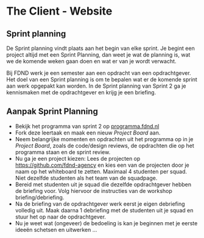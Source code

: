 # The Client - Website

## Sprint planning

De Sprint planning vindt plaats aan het begin van elke sprint. Je begint een project altijd met een Sprint Planning, dan weet je wat de planning is, wat we de komende weken gaan doen en wat er van je wordt verwacht.

Bij FDND werk je een semester aan een opdracht van een opdrachtgever. Het doel van een Sprint planning is om te bepalen wat er de komende sprint aan werk opgepakt kan worden. In de Sprint planning van Sprint 2 ga je kennismaken met de opdrachtgever en krijg je een briefing. 


## Aanpak Sprint Planning

- Bekijk het programma van sprint 2 op [programma.fdnd.nl](https://programma.fdnd.nl/)
- Fork deze leertaak en maak een nieuw _Project Board_ aan.
- Neem belangrijke momenten en opdrachten uit het programma op in je _Project Board_, zoals de code/design reviews, de opdrachten die op het programma staan en de sprint review.
- Nu ga je een project kiezen: Lees de projecten op https://github.com/fdnd-agency en kies een van de projecten door je naam op het whiteboard te zetten. Maximaal 4 studenten per squad. Niet dezelfde studenten als het team van de squadpage.
- Bereid met studenten uit je squad die dezelfde opdrachtgever hebben de briefing voor. Volg hiervoor de instructies van de workshop briefing/debriefing.
- Na de briefing van de opdrachtgever werk eerst je eigen debriefing volledig uit. Maak daarna 1 debriefing met de studenten uit je squad en stuur het op naar de opdrachtgever.
- Nu je weet wat (ongeveer) de bedoeling is kan je beginnen met je eerste ideeën schetsen en uitwerken ... 
